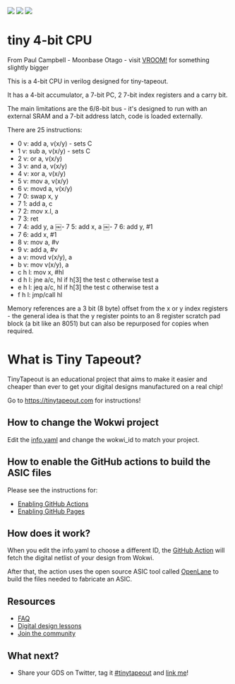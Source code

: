 ![](../../workflows/gds/badge.svg) ![](../../workflows/docs/badge.svg) ![](../../workflows/test/badge.svg)

# tiny 4-bit CPU

From Paul Campbell - Moonbase Otago - visit [VROOM!](https://moonbaseotago.github.io/) for something slightly bigger

This is a 4-bit CPU in verilog designed for tiny-tapeout.

It has a 4-bit accumulator, a 7-bit PC, 2 7-bit index registers and a carry bit.

The main limitations are the 6/8-bit bus - it's designed to run with an external SRAM and a 7-bit address latch, code is loaded externally.

There are 25 instructions:

- 0 v:	 add a, v(x/y)	- sets C
- 1 v: 	 sub a, v(x/y)	- sets C
- 2 v:	 or a, v(x/y)
- 3 v:	 and a, v(x/y)
- 4 v:	 xor a, v(x/y)
- 5 v:	 mov a, v(x/y)
- 6 v:	 movd a, v(x/y)
- 7 0:	 swap x, y
- 7 1:   add a, c
- 7 2:   mov x.l, a
- 7 3:   ret
- 7 4:   add y, a
￼- 7 5:   add x, a
￼- 7 6:   add y, #1
- 7 6:   add x, #1
- 8 v:	 mov a, #v
- 9 v:	 add a, #v 
- a v:	 movd v(x/y), a
- b v: 	 mov  v(x/y), a
- c h l: mov x, #hl
- d h l: jne a/c, hl	if h[3] the test c otherwise test a
- e h l: jeq a/c, hl	if h[3] the test c otherwise test a
- f h l: jmp/call hl

Memory references are a 3 bit (8 byte) offset from the x or y index registers - the general idea is that the y register points to an 8 register scratch pad block (a bit like an 8051) but can also be repurposed for copies when required.


# What is Tiny Tapeout?

TinyTapeout is an educational project that aims to make it easier and cheaper than ever to get your digital designs manufactured on a real chip!

Go to https://tinytapeout.com for instructions!

## How to change the Wokwi project

Edit the [info.yaml](info.yaml) and change the wokwi_id to match your project.

## How to enable the GitHub actions to build the ASIC files

Please see the instructions for:

* [Enabling GitHub Actions](https://tinytapeout.com/faq/#when-i-commit-my-change-the-gds-action-isnt-running)
* [Enabling GitHub Pages](https://tinytapeout.com/faq/#my-github-action-is-failing-on-the-pages-part)

## How does it work?

When you edit the info.yaml to choose a different ID, the [GitHub Action](.github/workflows/gds.yaml) will fetch the digital netlist of your design from Wokwi.

After that, the action uses the open source ASIC tool called [OpenLane](https://www.zerotoasiccourse.com/terminology/openlane/) to build the files needed to fabricate an ASIC.

## Resources

* [FAQ](https://tinytapeout.com/faq/)
* [Digital design lessons](https://tinytapeout.com/digital_design/)
* [Join the community](https://discord.gg/rPK2nSjxy8)

## What next?

* Share your GDS on Twitter, tag it [#tinytapeout](https://twitter.com/hashtag/tinytapeout?src=hashtag_click) and [link me](https://twitter.com/matthewvenn)!
